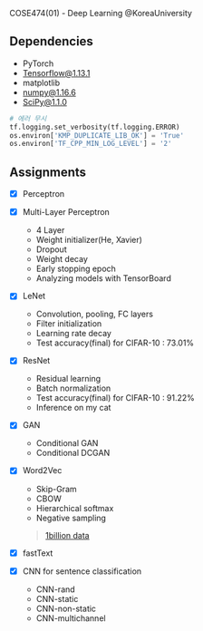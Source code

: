 COSE474(01) - Deep Learning @KoreaUniversity

## Dependencies

- PyTorch
- Tensorflow@1.13.1
- matplotlib
- numpy@1.16.6
- SciPy@1.1.0

```python
# 에러 무시
tf.logging.set_verbosity(tf.logging.ERROR)
os.environ['KMP_DUPLICATE_LIB_OK'] = 'True'
os.environ['TF_CPP_MIN_LOG_LEVEL'] = '2'
```

## Assignments

- [x] Perceptron

- [x] Multi-Layer Perceptron
  - 4 Layer
  - Weight initializer(He, Xavier)
  - Dropout
  - Weight decay
  - Early stopping epoch
  - Analyzing models with TensorBoard
  
- [x] LeNet
  - Convolution, pooling, FC layers
  - Filter initialization
  - Learning rate decay
  - Test accuracy(final) for CIFAR-10 : 73.01%
  
- [x] ResNet
  - Residual learning
  - Batch normalization
  - Test accuracy(final) for CIFAR-10 : 91.22%
  - Inference on my cat
  
- [x] GAN
  - Conditional GAN
  - Conditional DCGAN
  
- [x] Word2Vec
  - Skip-Gram
  - CBOW
  - Hierarchical softmax
  - Negative sampling
  > [1billion data](https://code.google.com/archive/p/word2vec/)

- [x] fastText

- [x] CNN for sentence classification
  - CNN-rand
  - CNN-static
  - CNN-non-static
  - CNN-multichannel